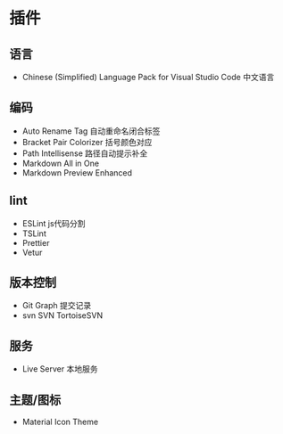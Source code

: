 # 插件

## 语言
- Chinese (Simplified) Language Pack for Visual Studio Code
  中文语言

## 编码
- Auto Rename Tag
  自动重命名闭合标签
- Bracket Pair Colorizer
  括号颜色对应
- Path Intellisense
  路径自动提示补全
- Markdown All in One
- Markdown Preview Enhanced
## lint
- ESLint
  js代码分割
- TSLint
- Prettier
- Vetur

## 版本控制
- Git Graph
  提交记录
- svn
  SVN
  TortoiseSVN

## 服务
- Live Server
  本地服务

## 主题/图标
- Material Icon Theme